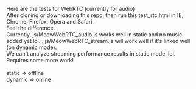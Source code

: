 Here are the tests for WebRTC (currently for audio)
<br>
After cloning or downloading this repo, then run this test_rtc.html in IE, Chrome, Firefox, Opera and Safari. 
<br>
Feel the difference.
<br>
Currently, js/MeowWebRTC_audio.js works well in static and no music added yet lol... js/MeowWebRTC_stream.js will work well if it's linked well (on dynamic mode). <br>
We can't analyze streaming performance results in static mode. lol. Requires some more work! <br>
<br>
static => offline <br>
dynamic => online
